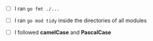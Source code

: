 * [ ] I ran `go fmt ./...`

* [ ] I ran `go mod tidy` inside the directories of all modules

* [ ] I followed **camelCase** and **PascalCase**
